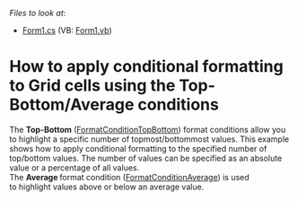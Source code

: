 <!-- default file list -->
*Files to look at*:

* [Form1.cs](./CS/Dashboard_ConditionalFormatting_Grid/Form1.cs) (VB: [Form1.vb](./VB/Dashboard_ConditionalFormatting_Grid/Form1.vb))
<!-- default file list end -->
# How to apply conditional formatting to Grid cells using the Top-Bottom/Average conditions


<p>The <strong>Top-Bottom</strong> (<a href="https://documentation.devexpress.com/#Dashboard/clsDevExpressDashboardCommonFormatConditionTopBottomtopic">FormatConditionTopBottom</a>) format conditions allow you to highlight a specific number of topmost/bottommost values. This example shows how to apply conditional formatting to the specified number of top/bottom values. The number of values can be specified as an absolute value or a percentage of all values.<br />The <strong>Average </strong>format condition (<a href="https://documentation.devexpress.com/#Dashboard/clsDevExpressDashboardCommonFormatConditionAveragetopic">FormatConditionAverage</a>) is used to highlight values above or below an average value.</p>

<br/>



